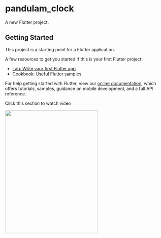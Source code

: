 # pandulam_clock

A new Flutter project.

## Getting Started

This project is a starting point for a Flutter application.

A few resources to get you started if this is your first Flutter project:

- [Lab: Write your first Flutter app](https://flutter.dev/docs/get-started/codelab)
- [Cookbook: Useful Flutter samples](https://flutter.dev/docs/cookbook)

For help getting started with Flutter, view our
[online documentation](https://flutter.dev/docs), which offers tutorials,
samples, guidance on mobile development, and a full API reference.
<p> Click this section to watch video </p>
<img src="https://user-images.githubusercontent.com/73518920/132405496-65d87d22-e7d5-4b52-9471-8f0729364d0e.mp4" height= "400" width ="300">


<!-- <video width="320" height="240" controls autoplay>
  <source src="https://user-images.githubusercontent.com/73518920/132402398-2d98732e-1f7d-40fd-9a01-24f469899f3b.mp4" type="video/mp4">

</video> -->

